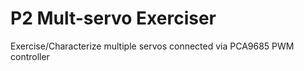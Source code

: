 # P2 Mult-servo Exerciser
Exercise/Characterize multiple servos connected via PCA9685 PWM controller
